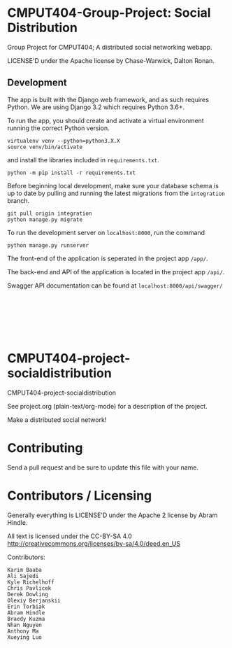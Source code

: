 # CMPUT404-Group-Project: Social Distribution

Group Project for CMPUT404; A distributed social networking webapp.

LICENSE'D under the Apache license by Chase-Warwick, Dalton Ronan.

## Development

The app is built with the Django web framework, and as such requires Python. We are using Django 3.2 which requires Python 3.6+.

To run the app, you should create and activate a virtual environment running the correct Python version.

```
virtualenv venv --python=python3.X.X
source venv/bin/activate
```

and install the libraries included in `requirements.txt`.

```
python -m pip install -r requirements.txt
``` 

Before beginning local development, make sure your database schema is up to date by pulling and running the latest migrations from the `integration` branch.
```
git pull origin integration
python manage.py migrate
```

To run the development server on `localhost:8000`, run the command
```
python manage.py runserver
```

The front-end of the application is seperated in the project app `/app/`.

The back-end and API of the application is located in the project app `/api/`.

Swagger API documentation can be found at `localhost:8000/api/swagger/`
<br>
<br>
<br>
<br>
<br>
<br>
<br>


CMPUT404-project-socialdistribution
===================================

CMPUT404-project-socialdistribution

See project.org (plain-text/org-mode) for a description of the project.

Make a distributed social network!

Contributing
============

Send a pull request and be sure to update this file with your name.

Contributors / Licensing
========================

Generally everything is LICENSE'D under the Apache 2 license by Abram Hindle.

All text is licensed under the CC-BY-SA 4.0 http://creativecommons.org/licenses/by-sa/4.0/deed.en_US

Contributors:

    Karim Baaba
    Ali Sajedi
    Kyle Richelhoff
    Chris Pavlicek
    Derek Dowling
    Olexiy Berjanskii
    Erin Torbiak
    Abram Hindle
    Braedy Kuzma
    Nhan Nguyen 
    Anthony Ma
    Xueying Luo
